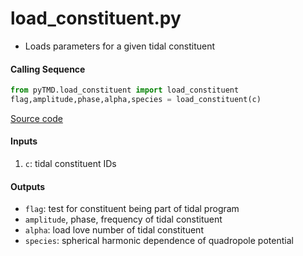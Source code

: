 load_constituent.py
====================

 - Loads parameters for a given tidal constituent

#### Calling Sequence
```python
from pyTMD.load_constituent import load_constituent
flag,amplitude,phase,alpha,species = load_constituent(c)
```
[Source code](https://github.com/tsutterley/pyTMD/blob/master/pyTMD/load_constituent.py)

#### Inputs
 1. `c`: tidal constituent IDs

#### Outputs
 - `flag`: test for constituent being part of tidal program
 - `amplitude`, phase, frequency of tidal constituent
 - `alpha`: load love number of tidal constituent
 - `species`: spherical harmonic dependence of quadropole potential
